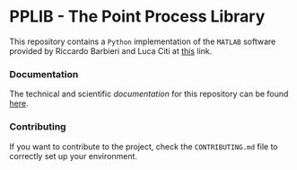 # PPLIB - The Point Process Library

This repository contains a `Python` implementation of the `MATLAB` software provided by Riccardo Barbieri and Luca Citi at [this](http://users.neurostat.mit.edu/barbieri/pphrv) link.

### Documentation

The technical and scientific *documentation* for this repository can be found [here]([andreabonvini.github.io/pplib](http://andreabonvini.github.io/pplib)).

### Contributing

If you want to contribute to the project, check the `CONTRIBUTING.md` file to correctly set up your environment.